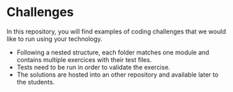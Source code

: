 # Challenges
In this repository, you will find examples of coding challenges that we would like to run using your technology.

- Following a nested structure, each folder matches one module and contains multiple exercices with their test files.
- Tests need to be run in order to validate the exercise.
- The solutions are hosted into an other repository and available later to the students.

